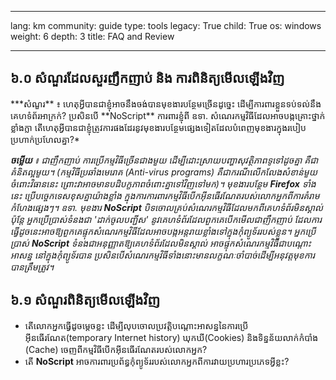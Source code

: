 

---

lang: km
community: guide
type: tools
legacy: True
child: True
os: windows
weight: 6
depth: 3
title: FAQ and Review

---

<a name="6.0"></a>
## ៦.០ សំណួរដែលសួរញឹកញាប់ និង ការពិនិត្យមើលឡើងវិញ ##

<div class="background" markdown="1"> 
***សំណួរ** ៖ ហេតុអ្វីបានជាខ្ញុំអាចនឹងចង់បានមុខងារបន្ថែមច្រើនដូច្នេះ ដើម្បីការពារខ្លួនទប់ទល់នឹងគេហទំព័រអាក្រក់? ប្រសិនបើ **NoScript** ការពារខ្ញុំពី ឧទា. សំណេរកម្មវិធីដែលអាចបង្កគ្រោះថ្នាក់ខ្លាំងក្លា  តើហេតុអ្វីបានជាខ្ញុំត្រូវការផងដែរនូវមុខងារបន្ថែមផ្សេងទៀតដែលបំពេញមុខងារក្នុងរបៀបប្រហាក់ប្រហែលគ្នា?*

***ចម្លើយ** ៖ ជាញឹកញាប់ ការប្រើកម្មវិធីច្រើនជាងមួយ ដើម្បីដោះស្រាយបញ្ហាសុវត្ថិភាពទូទៅដូចគ្នា គឺជាគំនិតល្អមួយ។ (កម្មវិធីប្រឆាំងមេរោគ (Anti-virus programs) គឺជាករណីលើកលែងសំខាន់មួយចំពោះវិធាននេះ ព្រោះវាអាចមានបដិបក្ខភាពចំពោះគ្នាទៅវិញទៅមក)។ មុខងារបន្ថែម **Firefox** ទាំងនេះ ប្រើបច្ចេកទេសខុសគ្នាយ៉ាងខ្លាំង ក្នុងការការពារកម្មវិធីបើកអ៊ីនធើរណែតរបស់លោកអ្នកពីការគំរាមកំហែងផ្សេងៗ។ ឧទា. មុខងារ **NoScript** បិទចោលគ្រប់សំណេរកម្មវិធីដែលមកពីគេហទំព័រមិនស្គាល់ ប៉ុន្តែ អ្នកប្រើប្រាស់ទំនងជា 'ដាក់ចូលបញ្ជីស' នូវគេហទំព័រដែលពួកគេបើកមើលជាញឹកញាប់ ដែលការធ្វើដូចនេះអាចឱ្យពួកគេផ្ទុកសំណេរកម្មវិធីដែលអាចបង្កអន្តរាយខ្លាំងទៅក្នុងកុំព្យូទ័ររបស់ខ្លួន។ អ្នកប្រើប្រាស់ **NoScript** ទំនងជាអនុញ្ញាតឱ្យគេហទំព័រដែលមិនស្គាល់ អាចផ្ទុកសំណេរកម្មវិធីជាបណ្តោះអាសន្ន នៅក្នុងកុំព្យូទ័របាន  ប្រសិនបើសំណេរកម្មវិធីទាំងនោះមានលក្ខណៈចាំបាច់ដើម្បីអនុវត្តមុខការបានត្រឹមត្រូវ។*

</div>


<a name="6.1"></a>
## ៦.១ សំណួរពិនិត្យមើលឡើងវិញ ##

- តើលោកអ្នកធ្វើដូចម្តេចខ្លះ ដើម្បីលុបចោលប្រវត្តិបណ្តោះអាសន្ននៃការប្រើអ៊ីនធើរណែត(temporary Internet history) ឃុកឃី(Cookies) និងទិន្នន័យលាក់កំបាំង (Cache) ចេញពីកម្មវិធីបើកអ៊ីនធើរណែតរបស់លោកអ្នក?
- តើ **NoScript** អាចការពារប្រព័ន្ធកុំព្យូទ័ររបស់លោកអ្នកពីការវាយប្រហារប្រភេទអ្វីខ្លះ?

